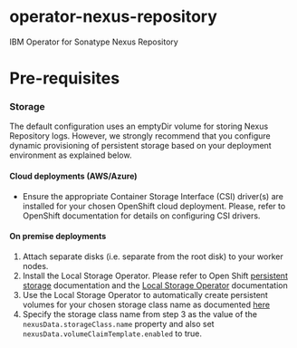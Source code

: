 # operator-nexus-repository
IBM Operator for Sonatype Nexus Repository

# Pre-requisites

### Storage
The default configuration uses an emptyDir volume for storing Nexus Repository logs. However, we strongly recommend that 
you configure dynamic provisioning of persistent storage based on your deployment environment as explained below.
    
#### Cloud deployments (AWS/Azure)
* Ensure the appropriate Container Storage Interface (CSI) driver(s) are installed for your chosen OpenShift cloud deployment. Please, refer to OpenShift documentation for details on configuring CSI drivers.

#### On premise deployments
1. Attach separate disks (i.e. separate from the root disk) to your worker nodes.
2. Install the Local Storage Operator. Please refer to Open Shift [persistent storage](https://docs.openshift.com/container-platform/4.13/storage/persistent_storage/persistent_storage_local/persistent-storage-local.html) documentation
  and the [Local Storage Operator](https://github.com/openshift/local-storage-operator) documentation
3. Use the Local Storage Operator to automatically create persistent volumes for your chosen storage class name as documented [here](https://docs.openshift.com/container-platform/4.13/storage/persistent_storage/persistent_storage_local/persistent-storage-local.html)
4. Specify the storage class name from step 3 as the value of the `nexusData.storageClass.name` property and also set `nexusData.volumeClaimTemplate.enabled` to true.